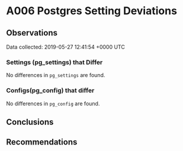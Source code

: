 # A006 Postgres Setting Deviations #

## Observations ##
Data collected: 2019-05-27 12:41:54 +0000 UTC  

### Settings (pg_settings) that Differ ###

No differences in `pg_settings` are found.

### Configs(pg_config) that differ ###

No differences in `pg_config` are found.



## Conclusions ##


## Recommendations ##

